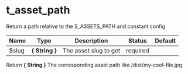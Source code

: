 # t_asset_path

Return a path relative to the S_ASSETS_PATH and constant config



Name  |  Type  |  Description  |  Status  |  Default
------------  |  ------------  |  ------------  |  ------------  |  ------------
$slug  |  **{ String }**  |  The asset slug to get  |  required  |

Return **{ String }** The corresponding asset path like /dist/my-cool-file.jpg